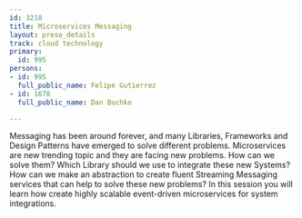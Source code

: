 ```yaml
---
id: 3218
title: Microservices Messaging
layout: preso_details
track: cloud technology
primary:
  id: 995
persons:
- id: 995
  full_public_name: Felipe Gutierrez
- id: 1678
  full_public_name: Dan Buchko

---
```

Messaging has been around forever, and many Libraries, Frameworks and Design Patterns have emerged to solve different problems. Microservices are new trending topic and they are facing new problems. How can we solve them? Which Library should we use to integrate these new Systems? How can we make an abstraction to create fluent Streaming Messaging services that can help to solve these new problems? In this session you will learn how create highly scalable event-driven microservices for system integrations.
